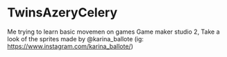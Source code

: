 # TwinsAzeryCelery
Me trying to learn basic movemen on games
Game maker studio 2, Take a look of the sprites made by @karina_ballote (ig: https://www.instagram.com/karina_ballote/)
